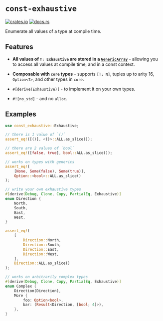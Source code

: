 # `const-exhaustive`

[![crates.io](https://img.shields.io/crates/v/const-exhaustive.svg)](https://crates.io/crates/const-exhaustive)
[![docs.rs](https://img.shields.io/docsrs/const-exhaustive)](https://docs.rs/const-exhaustive)

Enumerate all values of a type at compile time.

## Features

- **All values of `T: Exhaustive` are stored in a [`GenericArray`]** - allowing you to access all
  values at compile time, and in a const context.

- **Composable with `core` types** - supports `[T; N]`, tuples up to arity 16, `Option<T>`, and
  other types in `core`.

- `#[derive(Exhaustive)]` - to implement it on your own types.

- `#![no_std]` - and no `alloc`.

## Examples

```rust
use const_exhaustive::Exhaustive;

// there is 1 value of `()`
assert_eq!([()], <()>::ALL.as_slice());

// there are 2 values of `bool`
assert_eq!([false, true], bool::ALL.as_slice());

// works on types with generics
assert_eq!(
    [None, Some(false), Some(true)],
    Option::<bool>::ALL.as_slice()
);

// write your own exhaustive types
#[derive(Debug, Clone, Copy, PartialEq, Exhaustive)]
enum Direction {
    North,
    South,
    East,
    West,
}

assert_eq!(
    [
        Direction::North,
        Direction::South,
        Direction::East,
        Direction::West,
    ],
    Direction::ALL.as_slice()
);

// works on arbitrarily complex types
#[derive(Debug, Clone, Copy, PartialEq, Exhaustive)]
enum Complex {
    Direction(Direction),
    More {
        foo: Option<bool>,
        bar: (Result<Direction, [bool; 4]>),
    },
}
```

[`GenericArray`]: https://docs.rs/generic-array/
